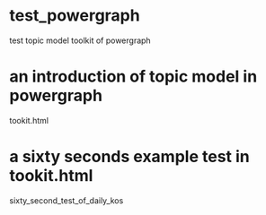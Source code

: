# test_powergraph
test topic model toolkit of powergraph

# an introduction of topic model in powergraph
tookit.html

# a sixty seconds example test in tookit.html
sixty_second_test_of_daily_kos
